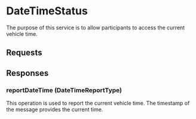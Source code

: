 # DateTimeStatus
The purpose of this service is to allow participants to access the current vehicle time.

## Requests

## Responses
### reportDateTime (DateTimeReportType)
This operation is used to report the current vehicle time. The timestamp of the message provides the current time.
